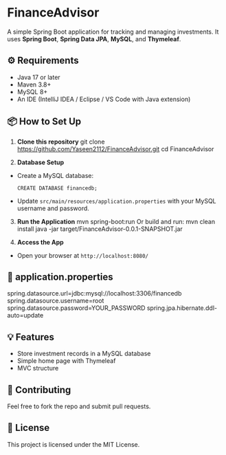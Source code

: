 # FinanceAdvisor

A simple Spring Boot application for tracking and managing investments.
It uses **Spring Boot**, **Spring Data JPA**, **MySQL**, and **Thymeleaf**.


## ⚙️ Requirements
- Java 17 or later
- Maven 3.8+
- MySQL 8+
- An IDE (IntelliJ IDEA / Eclipse / VS Code with Java extension)

## 📦 How to Set Up

1. **Clone this repository**
git clone https://github.com/Yaseen2112/FinanceAdvisor.git
cd FinanceAdvisor

2. **Database Setup**
- Create a MySQL database:
  ```
  CREATE DATABASE financedb;
  ```
- Update `src/main/resources/application.properties` with your MySQL username and password.

3. **Run the Application**
mvn spring-boot:run
Or build and run:
mvn clean install
java -jar target/FinanceAdvisor-0.0.1-SNAPSHOT.jar

4. **Access the App**
- Open your browser at `http://localhost:8080/`

## 📜 application.properties
spring.datasource.url=jdbc:mysql://localhost:3306/financedb
spring.datasource.username=root
spring.datasource.password=YOUR_PASSWORD
spring.jpa.hibernate.ddl-auto=update

## 💡 Features
- Store investment records in a MySQL database
- Simple home page with Thymeleaf
- MVC structure

## 🤝 Contributing
Feel free to fork the repo and submit pull requests.

## 📄 License
This project is licensed under the MIT License.
